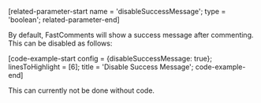 [related-parameter-start name = 'disableSuccessMessage'; type = 'boolean'; related-parameter-end]

By default, FastComments will show a success message after commenting. This can be disabled as follows:

[code-example-start config = {disableSuccessMessage: true}; linesToHighlight = [6]; title = 'Disable Success Message'; code-example-end]

This can currently not be done without code.
